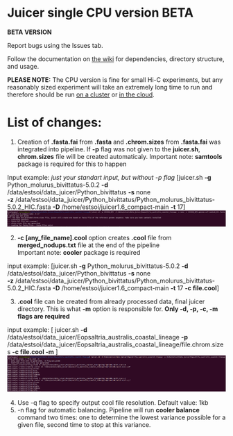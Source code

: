 # Juicer single CPU version BETA

**BETA VERSION** 

Report bugs using the Issues tab. 

Follow the documentation on [the wiki](https://github.com/theaidenlab/juicer/wiki/Installation) for dependencies, directory structure, and usage.

**PLEASE NOTE:**  The CPU version is fine for small Hi-C experiments, but any reasonably sized experiment will take an extremely long time to run and therefore should be run [on a cluster](https://github.com/theaidenlab/juicer/wiki/Running-Juicer-on-a-cluster) or [in the cloud](https://github.com/theaidenlab/juicer/wiki/Running-Juicer-on-Amazon-Web-Services).


# List of changes:
1) Creation of **.fasta.fai** from **.fasta** and **.chrom.sizes** from **.fasta.fai** was integrated into pipeline. If **-p** flag was not given to the **juicer.sh**, **chrom.sizes** file will be created automaticaly.
   Important note: **samtools** package is required for this to happen

Input example: *just your standart input, but without -p flag* [juicer.sh **-g** Python_molurus_bivittatus-5.0.2 **-d** /data/estsoi/data_juicer/Python_bivittatus **-s** none  
 **-z** /data/estsoi/data_juicer/Python_bivittatus/Python_molurus_bivittatus-5.0.2_HIC.fasta **-D** /home/estsoi/juicer1.6_compact-main **-t** 17]  
 ![cool](no_p_flag.png)

2) **-c [any_file_name].cool** option creates **.cool** file from **merged_nodups.txt** file at the end of the pipeline  
Important note: **cooler** package is required

input example: [juicer.sh **-g** Python_molurus_bivittatus-5.0.2 **-d** /data/estsoi/data_juicer/Python_bivittatus **-s** none  
**-z** /data/estsoi/data_juicer/Python_bivittatus/Python_molurus_bivittatus-5.0.2_HIC.fasta **-D** /home/estsoi/juicer1.6_compact-main **-t** 17 **-c file.cool**]  


3) **.cool** file can be created from already processed data, final juicer directory. This is what **-m** option is responsible for. **Only -d, -p, -c, -m flags are required**

input example: [ juicer.sh **-d** /data/estsoi/data_juicer/Eopsaltria_australis_coastal_lineage **-p** /data/estsoi/data_juicer/Eopsaltria_australis_coastal_lineage/file.chrom.sizes **-c file.cool -m** ]  
![cool](cool_on_final.png)

4) Use -q <resolution> flag to specify output cool file resolution. Default value: 1kb
5) -n flag for automatic balancing. Pipeline will run **cooler balance** command two times: one to determine the lowest variance possible for a given file, second time to stop at this variance.

